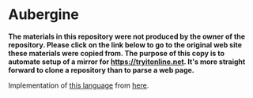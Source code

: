 # Aubergine

**The materials in this repository were not produced by the owner of the repository. Please click on the link below to go to the original web site these materials were copied from. The purpose of this copy is to automate setup of a mirror for https://tryitonline.net. It's more straight forward to clone a repository than to parse a web page.**

Implementation of [this language](http://esolangs.org/wiki/Aubergine) from [here](http://esolangs.org/wiki/Aubergine/aubergine.py).
